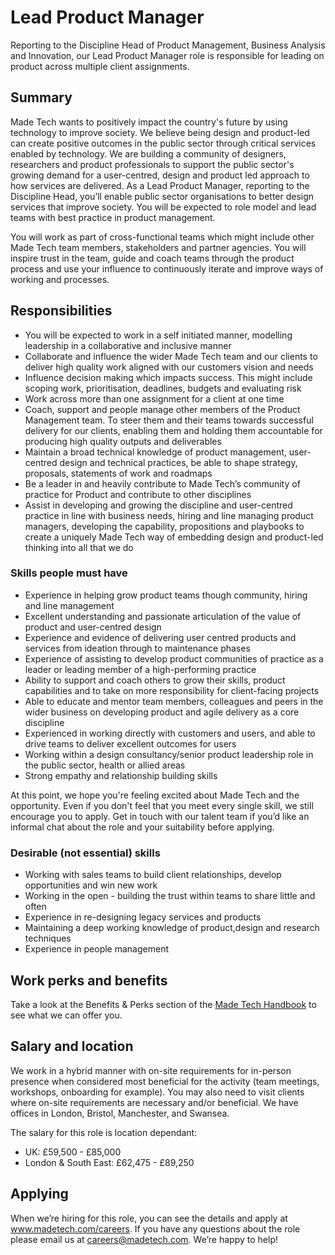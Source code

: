 # Lead Product Manager 

Reporting to the Discipline Head of Product Management, Business Analysis and Innovation, our Lead Product Manager role is responsible for leading on product across multiple client assignments. 

## Summary

Made Tech wants to positively impact the country's future by using technology to improve society. We believe being design and product-led can create positive outcomes in the public sector through critical services enabled by technology. We are building a community of designers, researchers and product professionals to support the public sector's growing demand for a user-centred, design and product led approach to how services are delivered.
As a Lead Product Manager, reporting to the Discipline Head, you’ll enable public sector organisations to better design services that improve society. You will be expected to role model and lead teams with best practice in product management.

You will work as part of cross-functional teams which might include other Made Tech team members, stakeholders and partner agencies. You will inspire trust in the team, guide and coach teams through the product process and use your influence to continuously iterate and improve ways of working and processes. 

## Responsibilities

* You will be expected to work in a self initiated manner, modelling leadership in a collaborative and inclusive manner
* Collaborate and influence the wider Made Tech team and our clients to deliver high quality work aligned with our customers vision and needs
* Influence decision making which impacts success. This might include scoping work, prioritisation, deadlines, budgets and evaluating risk
* Work across more than one assignment for a client at one time 
* Coach, support and people manage other members of the Product Management team. To steer them and their teams towards successful delivery for our clients, enabling them and holding them accountable for producing high quality outputs and deliverables
* Maintain a broad technical knowledge of product management, user-centred design and technical practices, be able to shape strategy, proposals, statements of work and roadmaps
* Be a leader in and heavily contribute to Made Tech’s community of practice for Product and contribute to other disciplines 
* Assist in developing and growing the discipline and user-centred practice in line with business needs, hiring and line managing product managers, developing the capability,  propositions and playbooks to create a uniquely Made Tech way of embedding design and product-led thinking into all that we do

### Skills people must have

* Experience in helping grow product teams though community, hiring and line management
* Excellent understanding and passionate articulation of the value of product and user-centred design 
* Experience and evidence of delivering user centred products and services from ideation through to maintenance phases  
* Experience of assisting to develop product communities of practice as a leader or leading member of a high-performing practice
* Ability to support and coach others to grow their skills, product capabilities and to take on more responsibility for client-facing projects
* Able to educate and mentor team members, colleagues and peers in the wider business on developing product and agile delivery as a core discipline
* Experienced in working directly with customers and users, and able to drive teams to deliver excellent outcomes for users
* Working within a design consultancy/senior product leadership role in the public sector, health or allied areas
* Strong empathy and relationship building  skills

At this point, we hope you're feeling excited about Made Tech and the opportunity. Even if you don't feel that you meet every single skill, we still encourage you to apply. Get in touch with our talent team if you’d like an informal chat about the role and your suitability before applying.

### Desirable (not essential) skills

* Working with sales teams to build client relationships, develop opportunities and win new work
* Working in the open - building the trust within teams to share little and often
* Experience in re-designing legacy services and products
* Maintaining a deep working knowledge of product,design and research techniques
* Experience in people management


## Work perks and benefits

Take a look at the Benefits & Perks section of the [Made Tech Handbook](https://github.com/madetech/handbook) to see what we can offer you. 

## Salary and location

We work in a hybrid manner with on-site requirements for in-person presence when considered most beneficial for the activity (team meetings, workshops, onboarding for example).  You may also need to visit clients where on-site requirements are necessary and/or beneficial. We have offices in London, Bristol, Manchester, and Swansea. 

The salary for this role is location dependant:
* UK: £59,500 - £85,000
* London & South East: £62,475 - £89,250


## Applying

When we’re hiring for this role, you can see the details and apply at www.madetech.com/careers. If you have any questions about the role please email us at careers@madetech.com. We’re happy to help!
